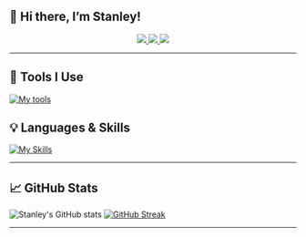 ## 👋 Hi there, I’m Stanley!

<p align='center'>
  <a href="https://stanley1106.dev">
    <img src="https://img.shields.io/badge/Website-stanley1106.dev-0A66C2?style=for-the-badge&logo=googlechrome&logoColor=white"/>
  </a>
  <a href="mailto:Stanley1106chen@gmail.com">
    <img src="https://img.shields.io/badge/Email-Stanley1106chen@gmail.com-D14836?style=for-the-badge&logo=gmail&logoColor=white"/>
  </a>
  <a href="https://github.com/Stanley1106">
    <img src="https://img.shields.io/badge/GitHub-Stanley1106-181717?style=for-the-badge&logo=github&logoColor=white"/>
  </a>
</p>


---

## 🔧 Tools I Use
[![My tools](https://skillicons.dev/icons?i=bash,git,linux,vscode,kali,docker)](https://skillicons.dev)

## 💡 Languages & Skills
[![My Skills](https://skillicons.dev/icons?i=python,c,cpp)](https://skillicons.dev)

---

## 📈 GitHub Stats
![Stanley's GitHub stats](https://github-readme-stats.vercel.app/api?username=Stanley1106&show_icons=true&theme=tokyonight)
[![GitHub Streak](https://streak-stats.demolab.com?user=Stanley1106&theme=tokyonight)](https://git.io/streak-stats)

---

<!--
**Stanley1106/stanley1106** is a ✨ _special_ ✨ repository because its `README.md` (this file) appears on your GitHub profile.

Here are some ideas to get you started:

- 🔭 I’m currently working on ...
- 🌱 I’m currently learning ...
- 👯 I’m looking to collaborate on ...
- 🤔 I’m looking for help with ...
- 💬 Ask me about ...
- 📫 How to reach me: ...
- 😄 Pronouns: ...
- ⚡ Fun fact: ...
-->
